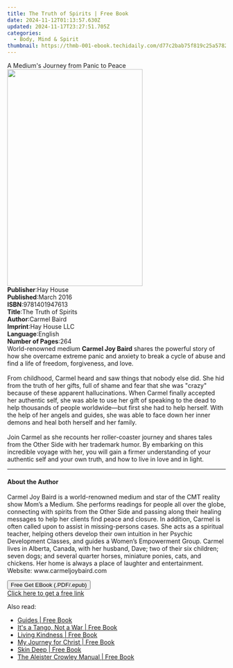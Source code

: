 ```yaml
---
title: The Truth of Spirits | Free Book
date: 2024-11-12T01:13:57.630Z
updated: 2024-11-17T23:27:51.705Z
categories:
  - Body, Mind & Spirit
thumbnail: https://thmb-001-ebook.techidaily.com/d77c2bab75f819c25a5782e2609595c96a3c4c5a02af2ca9529447dbaa3ab575.jpg
---
```

<main id="book-container">
  <div class="flex flex-col">
    <div class="book-brief flex-1 py-6 px-4 sm:p-6 md:py-10 md:px-8">
      <!-- brief-->
      <div class="book-brief-main">A Medium's Journey from Panic to Peace</div>
    </div>
    <div
      class="book-meta-info flex-1 grid gap-4 col-start-1 col-end-3 row-start-1 sm:mb-6 sm:grid-cols-4 lg:gap-6 lg:col-start-2 lg:row-end-6 lg:row-span-6 lg:mb-0"
    >
      <div
        class="book-meta-info-left place-content-center mt-4 p-4 text-sm leading-6 col-start-2 col-span-2 dark:text-slate-400"
      >
        <img
          class="w-full h-500 object-cover rounded-lg sm:h-255 sm:col-span-2 lg:col-span-full"
          src="https://img-001-ebook.techidaily.com/2691fcbab00cbc97c0e2023842a5f4cfaab52dce3ee11d9fdecbcfb978bf8b14.jpg"
          alt=""
          width="312"
          height="500"
        />
      </div>
      <div
        class="book-meta-info-right mt-2 col-start-1 row-start-2 col-span-3 self-center"
      >
        <!-- meta data  -->
        <div class="flex flex-col px-4 md:px-8">
          <div class="flex-1">
            <strong>Publisher</strong>:<span class="px-2">Hay House</span>
          </div>
          <div class="flex-1">
            <strong>Published</strong>:<span class="px-2">March 2016</span>
          </div>
          <div class="flex-1">
            <strong>ISBN</strong>:<span class="px-2">9781401947613</span>
          </div>
          <div class="flex-1">
            <strong>Title</strong>:<span class="px-2"
              >The Truth of Spirits</span
            >
          </div>
          <div class="flex-1">
            <strong>Author</strong>:<span class="px-2">Carmel Baird</span>
          </div>
          <div class="flex-1">
            <strong>Imprint</strong>:<span class="px-2">Hay House LLC</span>
          </div>
          <div class="flex-1">
            <strong>Language</strong>:<span class="px-2">English</span>
          </div>
          <div class="flex-1">
            <strong>Number of Pages</strong>:<span class="px-2">264</span>
          </div>
        </div>
      </div>
    </div>
    <div class="book-description flex-1 py-6 px-4 sm:p-6 md:py-10 md:px-8">
      <div class="book-description-main">
        <div accordion-content="" id="description">
          World-renowned medium <b>Carmel Joy Baird</b> shares the powerful
          story of how she overcame extreme panic and anxiety to break a cycle
          of abuse and find a life of freedom, forgiveness, and love.<br /><br />From
          childhood, Carmel heard and saw things that nobody else did. She hid
          from the truth of her gifts, full of shame and fear that she was
          "crazy" because of these apparent hallucinations. When Carmel finally
          accepted her authentic self, she was able to use her gift of speaking
          to the dead to help thousands of people worldwide—but first she had to
          help herself. With the help of her angels and guides, she was able to
          face down her inner demons and heal both herself and her family.<br /><br />Join
          Carmel as she recounts her roller-coaster journey and shares tales
          from the Other Side with her trademark humor. By embarking on this
          incredible voyage with her, you will gain a firmer understanding of
          your authentic self and your own truth, and how to live in love and in
          light.
        </div>
      </div>
    </div>
    <div class="book-excerpts flex-1 py-6 px-4 sm:p-6 md:py-10 md:px-8">
      <!-- excerpts-->
      <div class="book-excerpts-main">
        <hr />
        <h4 class="placeholder placeholder-heading">
          <span>About the Author</span>
        </h4>
        <p>
          Carmel Joy Baird is a world-renowned medium and star of the CMT
          reality show Mom’s a Medium. She performs readings for people all over
          the globe, connecting with spirits from the Other Side and passing
          along their healing messages to help her clients find peace and
          closure. In addition, Carmel is often called upon to assist in
          missing-persons cases. She acts as a spiritual teacher, helping others
          develop their own intuition in her Psychic Development Classes, and
          guides a Women’s Empowerment Group. Carmel lives in Alberta, Canada,
          with her husband, Dave; two of their six children; seven dogs; and
          several quarter horses, miniature ponies, cats, and chickens. Her home
          is always a place of laughter and entertainment. Website:
          www.carmeljoybaird.com
        </p>
      </div>
    </div>
    <div
      class="book-about-author flex-1 py-6 px-4 sm:p-6 md:py-10 md:px-8"
    ></div>
    <div class="book-free-get flex-1 py-6 px-4 sm:p-6 md:py-10 md:px-8">
      <button
        id="btn-free-get"
        class="bg-blue-500 hover:bg-blue-700 text-white font-bold py-2 px-4 rounded"
      >
        Free Get EBook (.PDF/.epub)
      </button>
      <div id="countdown-display" class="px-2 text-lg mt-2"></div>
      <a
        id="free-link"
        class="hidden bg-blue-500 hover:bg-blue-700 text-white font-bold py-2 px-4 rounded"
        href="https://www.ebooks.com/en-us/book/96316645/the-truth-of-spirits/carmel-baird/"
        target="_blank"
        >Click here to get a free link</a
      >
    </div>
    <script>
      let countdownTime = 0;
      let countdownInterval = null;
      document
        .getElementById('btn-free-get')
        .addEventListener('click', startCountdown);
      function startCountdown() {
        countdownTime = new Date().getTime() + 60000 * 3;
        countdownInterval = setInterval(updateCountdown, 1000);
        document.getElementById('btn-free-get').disabled = true;
        document
          .getElementById('btn-free-get')
          .classList.add('bg-gray-500', 'cursor-not-allowed');
      }
      function updateCountdown() {
        let currentTime = new Date().getTime();
        let timeLeft = countdownTime - currentTime;
        let secondsLeft = Math.floor(timeLeft / 1000);
        document.getElementById('countdown-display').innerHTML =
          `Remaining time: ${secondsLeft} seconds.`;
        if (secondsLeft <= 0) {
          clearInterval(countdownInterval);
          document.getElementById('btn-free-get').classList.add('hidden');
          document.getElementById('free-link').classList.remove('hidden');
          document.getElementById('countdown-display').innerHTML = '';
        }
      }
    </script>
  </div>
</main>

<ins class="adsbygoogle"
      style="display:block"
      data-ad-client="ca-pub-7571918770474297"
      data-ad-slot="8358498916"
      data-ad-format="auto"
      data-full-width-responsive="true"></ins>
    

<span class="atpl-alsoreadstyle">Also read:</span>
<div><ul>
<li><a href="https://novels-ebooks.techidaily.com/210585659-9781945026980-guides/"><u>Guides | Free Book</u></a></li>
<li><a href="https://novels-ebooks.techidaily.com/210591795-9798985236712-its-a-tango-not-a-war/"><u>It's a Tango, Not a War | Free Book</u></a></li>
<li><a href="https://novels-ebooks.techidaily.com/210590884-9780834844681-living-kindness/"><u>Living Kindness | Free Book</u></a></li>
<li><a href="https://novels-ebooks.techidaily.com/210585645-9781956741452-my-journey-for-christ/"><u>My Journey for Christ | Free Book</u></a></li>
<li><a href="https://novels-ebooks.techidaily.com/210585574-9781685702533-skin-deep/"><u>Skin Deep | Free Book</u></a></li>
<li><a href="https://novels-ebooks.techidaily.com/210590918-9781786787378-the-aleister-crowley-manual/"><u>The Aleister Crowley Manual | Free Book</u></a></li>
</ul></div>

